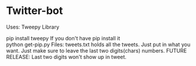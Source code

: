 # Twitter-bot
Uses:  Tweepy Library  

pip install tweepy If you don't have 
pip install it  
python get-pip.py 
Files:  tweets.txt holds all the tweets. 
Just put in what you want. 
Just make sure to leave the last two digits(chars) numbers. 
FUTURE RELEASE: 
Last two digits won't show up in tweet.
